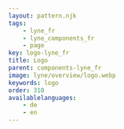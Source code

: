```yaml
---
layout: pattern.njk
tags: 
    - lyne_fr
    - lyne_components_fr
    - page
key: logo-lyne_fr
title: Logo
parent: components-lyne_fr
image: lyne/overview/logo.webp
keywords: logo
order: 310
availablelanguages: 
    - de
    - en
---
```

